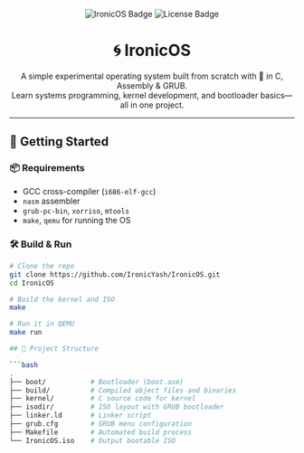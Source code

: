 <p align="center">
  <img src="https://img.shields.io/badge/IronicOS-Building-brightgreen?style=for-the-badge&logo=linux" alt="IronicOS Badge">
  <img src="https://img.shields.io/github/license/yourusername/IronicOS?style=for-the-badge" alt="License Badge">
</p>

<h1 align="center">🌀 IronicOS</h1>
<p align="center">
  A simple experimental operating system built from scratch with 💙 in C, Assembly & GRUB. <br>
  Learn systems programming, kernel development, and bootloader basics—all in one project.
</p>

---

## 🚀 Getting Started

### 📦 Requirements
- GCC cross-compiler (`i686-elf-gcc`)
- `nasm` assembler
- `grub-pc-bin`, `xorriso`, `mtools`
- `make`, `qemu` for running the OS

### 🛠️ Build & Run

```bash
# Clone the repo
git clone https://github.com/IronicYash/IronicOS.git
cd IronicOS

# Build the kernel and ISO
make

# Run it in QEMU
make run

## 📂 Project Structure

```bash
.
├── boot/           # Bootloader (boot.asm)
├── build/          # Compiled object files and binaries
├── kernel/         # C source code for kernel
├── isodir/         # ISO layout with GRUB bootloader
├── linker.ld       # Linker script
├── grub.cfg        # GRUB menu configuration
├── Makefile        # Automated build process
└── IronicOS.iso    # Output bootable ISO